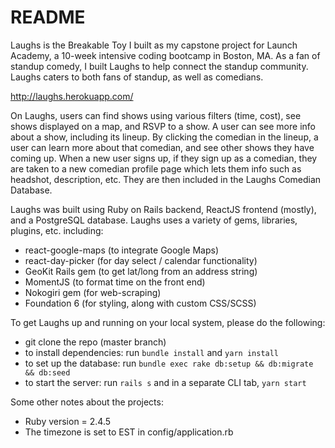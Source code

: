 # README

Laughs is the Breakable Toy I built as my capstone project for Launch Academy, a 10-week intensive coding bootcamp in Boston, MA. As a fan of standup comedy, I built Laughs to help connect the standup community. Laughs caters to both fans of standup, as well as comedians.

http://laughs.herokuapp.com/

On Laughs, users can find shows using various filters (time, cost), see shows displayed on a map, and RSVP to a show. A user can see more info about a show, including its lineup. By clicking the comedian in the lineup, a user can learn more about that comedian, and see other shows they have coming up. When a new user signs up, if they sign up as a comedian, they are taken to a new comedian profile page which lets them info such as headshot, description, etc. They are then included in the Laughs Comedian Database.

Laughs was built using Ruby on Rails backend, ReactJS frontend (mostly), and a PostgreSQL database. Laughs uses a variety of gems, libraries, plugins, etc. including:
- react-google-maps (to integrate Google Maps)
- react-day-picker (for day select / calendar functionality)
- GeoKit Rails gem (to get lat/long from an address string)
- MomentJS (to format time on the front end)
- Nokogiri gem (for web-scraping)
- Foundation 6 (for styling, along with custom CSS/SCSS)

To get Laughs up and running on your local system, please do the following:
- git clone the repo (master branch)
- to install dependencies: run `bundle install` and `yarn install`
- to set up the database: run `bundle exec rake db:setup && db:migrate && db:seed`
- to start the server: run `rails s` and in a separate CLI tab, `yarn start`

Some other notes about the projects:
- Ruby version = 2.4.5
- The timezone is set to EST in config/application.rb

